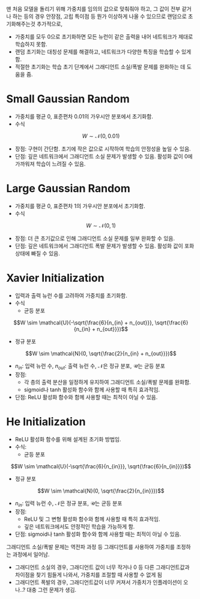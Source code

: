 맨 처음 모델을 돌리기 위해 가중치를 임의의 값으로 맞춰줘야 하고, 그 값이 전부 같거나 하는 등의 경우 안장점, 고립 특이점 등 뭔가 이상하게 나올 수 있으므로 랜덤으로 초기화해주는것
추가적으로,
- 가중치를 모두 0으로 초기화하면 모든 뉴런이 같은 출력을 내어 네트워크가 제대로 학습하지 못함.
- 랜덤 초기화는 대칭성 문제를 해결하고, 네트워크가 다양한 특징을 학습할 수 있게 함.
- 적절한 초기화는 학습 초기 단계에서 그래디언트 소실/폭발 문제를 완화하는 데 도움을 줌.
# Small Gaussian Random

- 가중치를 평균 0, 표준편차 0.01의 가우시안 분포에서 초기화함.
- 수식

$$W \sim \mathcal{N}(0, 0.01)$$

- 장점: 구현이 간단함. 초기에 작은 값으로 시작하여 학습의 안정성을 높일 수 있음.
- 단점: 깊은 네트워크에서 그래디언트 소실 문제가 발생할 수 있음. 활성화 값이 0에 가까워져 학습이 느려질 수 있음.

# Large Gaussian Random

- 가중치를 평균 0, 표준편차 1의 가우시안 분포에서 초기화함.
- 수식

 $$W \sim \mathcal{N}(0, 1)$$
 
- 장점: 더 큰 초기값으로 인해 그래디언트 소실 문제를 일부 완화할 수 있음.
- 단점: 깊은 네트워크에서 그래디언트 폭발 문제가 발생할 수 있음. 활성화 값이 포화 상태에 빠질 수 있음.

# Xavier Initialization

- 입력과 출력 뉴런 수를 고려하여 가중치를 초기화함.
- 수식
  - 균등 분포

$$W \sim \mathcal{U}(-\sqrt{\frac{6}{n_{in} + n_{out}}}, \sqrt{\frac{6}{n_{in} + n_{out}}})$$

  - 정규 분포

$$W \sim \mathcal{N}(0, \sqrt{\frac{2}{n_{in} + n_{out}}})$$

- $n_{in}$: 입력 뉴런 수, $n_{out}$: 출력 뉴런 수,  $\mathcal{N}$은 정규 분포, $\mathcal{U}$는 균등 분포
- 장점: 
  - 각 층의 출력 분산을 일정하게 유지하여 그래디언트 소실/폭발 문제를 완화함.
  - sigmoid나 tanh 활성화 함수와 함께 사용할 때 특히 효과적임.
- 단점: ReLU 활성화 함수와 함께 사용할 때는 최적이 아닐 수 있음.

# He Initialization

- ReLU 활성화 함수를 위해 설계된 초기화 방법임.
- 수식: 
  - 균등 분포

$$W \sim \mathcal{U}(-\sqrt{\frac{6}{n_{in}}}, \sqrt{\frac{6}{n_{in}}})$$

  - 정규 분포

$$W \sim \mathcal{N}(0, \sqrt{\frac{2}{n_{in}}})$$

- $n_{in}$: 입력 뉴런 수,  $\mathcal{N}$은 정규 분포, $\mathcal{U}$는 균등 분포
- 장점: 
  - ReLU 및 그 변형 활성화 함수와 함께 사용할 때 특히 효과적임.
  - 깊은 네트워크에서도 안정적인 학습을 가능하게 함.
- 단점: sigmoid나 tanh 활성화 함수와 함께 사용할 때는 최적이 아닐 수 있음.


그래디언트 소실/폭발 문제는 역전파 과정 등 그래디언트를 사용하여 가중치를 조정하는 과정에서 일어남. 
- 그래디언트 소실의 경우, 그래디언트 값이 너무 작거나 0 등 다른 그래디언트값과 차이점을 찾기 힘들게 나와서, 가중치를 조절할 때 사용할 수 없게 됨
- 그래디언트 폭발의 경우, 그래디언트값이 너무 커져서 가중치가 인플레이션이 오나..? 대충 그런 문제가 생김.